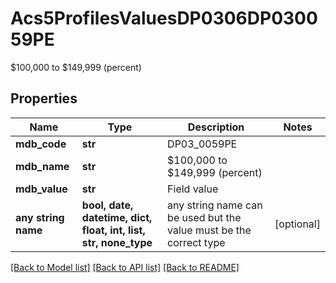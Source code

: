 # Acs5ProfilesValuesDP0306DP030059PE

$100,000 to $149,999 (percent)

## Properties
Name | Type | Description | Notes
------------ | ------------- | ------------- | -------------
**mdb_code** | **str** | DP03_0059PE | 
**mdb_name** | **str** | $100,000 to $149,999 (percent) | 
**mdb_value** | **str** | Field value | 
**any string name** | **bool, date, datetime, dict, float, int, list, str, none_type** | any string name can be used but the value must be the correct type | [optional]

[[Back to Model list]](../README.md#documentation-for-models) [[Back to API list]](../README.md#documentation-for-api-endpoints) [[Back to README]](../README.md)


